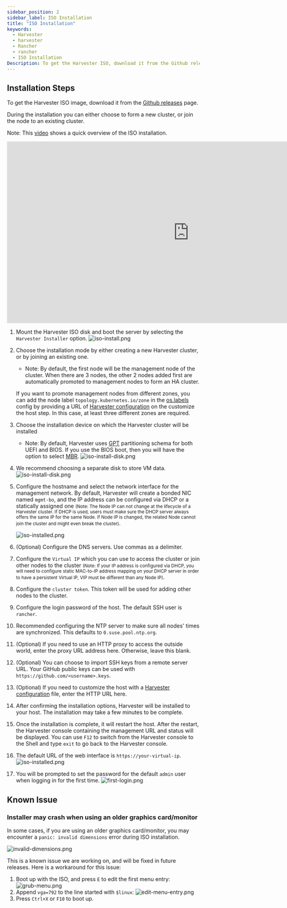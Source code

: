 ```yaml
---
sidebar_position: 2
sidebar_label: ISO Installation
title: "ISO Installation"
keywords:
  - Harvester
  - harvester
  - Rancher
  - rancher
  - ISO Installation
Description: To get the Harvester ISO, download it from the Github releases. During the installation you can either choose to form a new cluster, or join the node to an existing cluster.
---
```


## Installation Steps
To get the Harvester ISO image, download it from the [Github releases](https://github.com/harvester/harvester/releases) page.

During the installation you can either choose to form a new cluster, or join the node to an existing cluster.

Note: This [video](https://youtu.be/X0VIGZ_lExQ) shows a quick overview of the ISO installation.

<div class="text-center">
<iframe width="950" height="475" src="https://www.youtube.com/embed/X0VIGZ_lExQ" title="YouTube video player" frameborder="0" allow="accelerometer; autoplay; clipboard-write; encrypted-media; gyroscope; picture-in-picture" allowfullscreen></iframe>
</div>

1. Mount the Harvester ISO disk and boot the server by selecting the `Harvester Installer` option.
   ![iso-install.png](/img/v1.1/install/iso-install.png)
1. Choose the installation mode by either creating a new Harvester cluster, or by joining an existing one.
      - Note: By default, the first node will be the management node of the cluster. When there are 3 nodes, the other 2 nodes added first are automatically promoted to management nodes to form an HA cluster.
      
      If you want to promote management nodes from different zones, you can add the node label `topology.kubernetes.io/zone` in the [os.labels](./harvester-configuration.md#oslabels) config by providing a URL of [Harvester configuration](./harvester-configuration.md) on the customize the host step. In this case, at least three different zones are required.
1. Choose the installation device on which the Harvester cluster will be installed
      - Note: By default, Harvester uses [GPT](https://en.wikipedia.org/wiki/GUID_Partition_Table) partitioning schema for both UEFI and BIOS. If you use the BIOS boot, then you will have the option to select [MBR](https://en.wikipedia.org/wiki/Master_boot_record).
   ![iso-install-disk.png](/img/v1.1/install/iso-install-disk.png)
1. We recommend choosing a separate disk to store VM data.
   ![iso-install-disk.png](/img/v1.1/install/iso-select-data-disk.png )
1. Configure the hostname and select the network interface for the management network. By default, Harvester will create a bonded NIC named `mgmt-bo`, and the IP address can be configured via DHCP or a statically assigned one <small>(Note: The Node IP can not change at the lifecycle of a Harvester cluster. If DHCP is used, users must make sure the DHCP server always offers the same IP for the same Node. If Node IP is changed, the related Node cannot join the cluster and might even break the cluster)</small>.

   ![iso-installed.png](/img/v1.1/install/iso-nic-config.png)
1. (Optional) Configure the DNS servers. Use commas as a delimiter.
1. Configure the `Virtual IP` which you can use to access the cluster or join other nodes to the cluster <small>(Note: If your IP address is configured via DHCP, you will need to configure static MAC-to-IP address mapping on your DHCP server in order to have a persistent Virtual IP, VIP must be different than any Node IP)</small>.
1. Configure the `cluster token`. This token will be used for adding other nodes to the cluster.
1. Configure the login password of the host. The default SSH user is `rancher`.
1. Recommended configuring the NTP server to make sure all nodes' times are synchronized. This defaults to `0.suse.pool.ntp.org`.
1. (Optional) If you need to use an HTTP proxy to access the outside world, enter the proxy URL address here. Otherwise, leave this blank.
1. (Optional) You can choose to import SSH keys from a remote server URL. Your GitHub public keys can be used with `https://github.com/<username>.keys`.
1. (Optional) If you need to customize the host with a [Harvester configuration](./harvester-configuration.md) file, enter the HTTP URL here.
1. After confirming the installation options, Harvester will be installed to your host. The installation may take a few minutes to be complete.
1. Once the installation is complete, it will restart the host. After the restart, the Harvester console containing the management URL and status will be displayed. You can use `F12` to switch from the Harvester console to the Shell and type `exit` to go back to the Harvester console.
1. The default URL of the web interface is `https://your-virtual-ip`.
   ![iso-installed.png](/img/v1.1/install/iso-installed.png)
1. You will be prompted to set the password for the default `admin` user when logging in for the first time.
   ![first-login.png](/img/v1.1/install/first-time-login.png)


<!-- :::note
In some cases, if you are using an older VGA connector, you may encounter an `panic: invalid dimensions` error with ISO installation. See issue [#2937](https://github.com/harvester/harvester/issues/2937#issuecomment-1278545927) for a workaround.
::: -->

## Known Issue

### Installer may crash when using an older graphics card/monitor

In some cases, if you are using an older graphics card/monitor, you may encounter a `panic: invalid dimensions` error during ISO installation.

![invalid-dimensions.png](/img/v1.1/install/invalid-dimensions.png)

This is a known issue we are working on, and will be fixed in future releases. Here is a workaround for this issue:
1. Boot up with the ISO, and press `E` to edit the first menu entry:
   ![grub-menu.png](/img/v1.1/install/grub-menu.png)
2. Append `vga=792` to the line started with `$linux`:
   ![edit-menu-entry.png](/img/v1.1/install/edit-menu-entry.png)
3. Press `Ctrl+X` or `F10` to boot up.